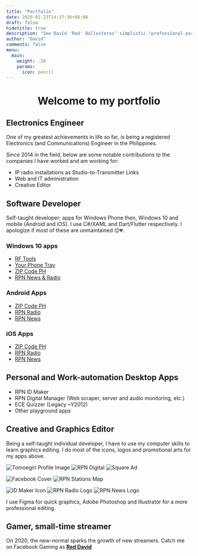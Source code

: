 ```yaml
---
title: "Portfolio"
date: 2020-02-23T14:37:36+08:00
draft: false
hidetitle: true
description: "See David 'Red' Ballesteros' simplistic !professional portfolio"
author: "David"
comments: false
menu:
  main:
    weight: -20
    params:
      icon: pencil
---
```


<!-- {{< figure src="featured-image.png" alt="Red David Logo" width="128px" >}} -->

<h1 style="text-align:center;">Welcome to my portfolio</h1>

## Electronics Engineer

One of my greatest achievements in life so far, is being a registered Electronics (and Communications) Engineer in the Philippines.

Since 2014 in the field, below are some notable contributions to the companies I have worked and am working for:

- IP radio installations as Studio-to-Transmitter Links
- Web and IT administration
- Creative Editor

## Software Developer

Self-taught developer; apps for Windows Phone then, Windows 10 and mobile (Android and iOS). I use C#/XAML and Dart/Flutter respectively.
I apologize if most of these are unmaintained 😔💔.

### Windows 10 apps

- <a class="link" href="https://www.microsoft.com/store/productid/9nblggh41btt" target="_blank">RF Tools</a>
- <a class="link" href="https://www.microsoft.com/store/productid/9P9F9D77ZB0N" target="_blank">Your Phone Tray</a>
- <a class="link" href="https://www.microsoft.com/store/productid/9nblggh5gft6" target="_blank">ZIP Code PH</a>
- <a class="link" href="https://www.microsoft.com/store/productid/9PHL469C0Z20" target="_blank">RPN News & Radio</a>

### Android Apps

- <a class="link" href="https://play.google.com/store/apps/details?id=xyz.reddvid.zipcodeph" target="_blank">ZIP Code PH</a>
- <a class="link" href="https://play.google.com/store/apps/details?id=com.rpnradio.radiov1" target="_blank">RPN Radio</a>
- <a class="link" href="https://play.google.com/store/apps/details?id=com.rpnradio.news" target="_blank">RPN News</a>

### iOS Apps

- <a class="link" href="https://apps.apple.com/us/app/zip-code-ph/id1555921863?ign-itscg=30200&ign-itsct=apps_box" target="_blank">ZIP Code PH</a>
- <a class="link" href="https://apps.apple.com/us/app/rpn-radio/id1571699396" target="_blank">RPN Radio</a>
- <a class="link" href="https://apps.apple.com/us/app/rpn-radio/id1571699396" target="_blank">RPN News</a>

## Personal and Work-automation Desktop Apps

- RPN ID Maker
- RPN Digital Manager (Web scraper, server and audio monitoring, etc.)
- ECE Quizzer (Legacy ~Y2012)
- Other playground apps

## Creative and Graphics Editor

Being a self-taught individual developer, I have to use my computer skills to learn graphics editing. I do most of the icons, logos and promotional arts for my apps above.

![Tomoegirl Profile Image](tomoegirl-white.png)
![RPN Digital](rpn-digital.png)
![Square Ad](dzrl_fb_ad.png)

![Facebook Cover](dxkp_fb_cover.png)
![RPN Stations Map](philippine-map-rpn-stations.png)

![ID Maker Icon](idmaker.png)
![RPN Radio Logo](rpn-radio-logo-512x.png)
![RPN News Logo](rpn-news-logo-512x.png)

I use Figma for quick graphics, Adobe Photoshop and Illustrator for a more professional editing.

## Gamer, small-time streamer

On 2020, the new-normal sparks the growth of new streamers. Catch me on Facebook Gaming as <a class="link" href="https://fb.gg/RedDavidGG">**Red David**</a>
